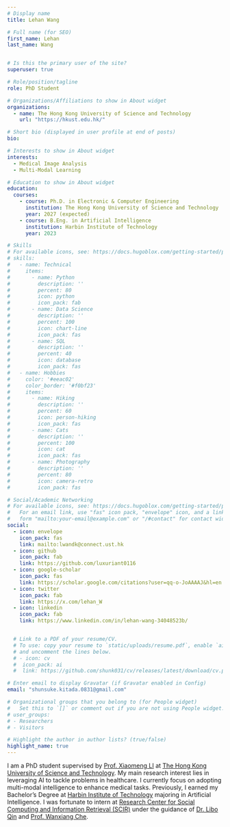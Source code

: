 ```yaml
---
# Display name
title: Lehan Wang

# Full name (for SEO)
first_name: Lehan
last_name: Wang


# Is this the primary user of the site?
superuser: true

# Role/position/tagline
role: PhD Student

# Organizations/Affiliations to show in About widget
organizations:
  - name: The Hong Kong University of Science and Technology  
    url: "https://hkust.edu.hk/"

# Short bio (displayed in user profile at end of posts)
bio: 

# Interests to show in About widget
interests:
  - Medical Image Analysis
  - Multi-Modal Learning

# Education to show in About widget
education:
  courses:
    - course: Ph.D. in Electronic & Computer Engineering
      institution: The Hong Kong University of Science and Technology
      year: 2027 (expected)
    - course: B.Eng. in Artificial Intelligence
      institution: Harbin Institute of Technology
      year: 2023

# Skills
# For available icons, see: https://docs.hugoblox.com/getting-started/page-builder/#icons
# skills:
#   - name: Technical
#     items:
#       - name: Python
#         description: ''
#         percent: 80
#         icon: python
#         icon_pack: fab
#       - name: Data Science
#         description: ''
#         percent: 100
#         icon: chart-line
#         icon_pack: fas
#       - name: SQL
#         description: ''
#         percent: 40
#         icon: database
#         icon_pack: fas
#   - name: Hobbies
#     color: '#eeac02'
#     color_border: '#f0bf23'
#     items:
#       - name: Hiking
#         description: ''
#         percent: 60
#         icon: person-hiking
#         icon_pack: fas
#       - name: Cats
#         description: ''
#         percent: 100
#         icon: cat
#         icon_pack: fas
#       - name: Photography
#         description: ''
#         percent: 80
#         icon: camera-retro
#         icon_pack: fas

# Social/Academic Networking
# For available icons, see: https://docs.hugoblox.com/getting-started/page-builder/#icons
#   For an email link, use "fas" icon pack, "envelope" icon, and a link in the
#   form "mailto:your-email@example.com" or "/#contact" for contact widget.
social:
  - icon: envelope
    icon_pack: fas
    link: mailto:lwandk@connect.ust.hk
  - icon: github
    icon_pack: fab
    link: https://github.com/luxuriant0116
  - icon: google-scholar
    icon_pack: fas
    link: https://scholar.google.com/citations?user=qq-o-JoAAAAJ&hl=en
  - icon: twitter
    icon_pack: fab
    link: https://x.com/lehan_W
  - icon: linkedin
    icon_pack: fab
    link: https://www.linkedin.com/in/lehan-wang-34048523b/


  # Link to a PDF of your resume/CV.
  # To use: copy your resume to `static/uploads/resume.pdf`, enable `ai` icons in `params.yaml`,
  # and uncomment the lines below.
  # - icon: cv
  #  icon_pack: ai
  #  link: https://github.com/shunk031/cv/releases/latest/download/cv.pdf

# Enter email to display Gravatar (if Gravatar enabled in Config)
email: "shunsuke.kitada.0831@gmail.com"

# Organizational groups that you belong to (for People widget)
#   Set this to `[]` or comment out if you are not using People widget.
# user_groups:
# - Researchers
# - Visitors

# Highlight the author in author lists? (true/false)
highlight_name: true
---
```


I am a PhD student supervised by [Prof. Xiaomeng LI](https://xmengli.github.io/) at [The Hong Kong University of Science and Technology](https://hkust.edu.hk/). My main research interest lies in leveraging AI to tackle problems in healthcare. I currently focus on adopting multi-modal intelligence to enhance medical tasks. Previously, I earned my Bachelor’s Degree at [Harbin Institute of Technology](http://www.hit.edu.cn/) majoring in Artificial Intelligence. I was fortunate to intern at [Research Center for Social Computing and Information Retrieval (SCIR)](http://ir.hit.edu.cn/) under the guidance of [Dr. Libo Qin](https://scholar.google.co.jp/citations?user=8lVpK1QAAAAJ&hl) and [Prof. Wanxiang Che](http://ir.hit.edu.cn/~car/).
